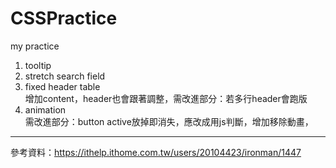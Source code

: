 # CSSPractice

my practice

1. tooltip
2. stretch search field
3. fixed header table  
	增加content，header也會跟著調整，需改進部分：若多行header會跑版
4. animation  
	需改進部分：button active放掉即消失，應改成用js判斷，增加移除動畫，
---
參考資料：<https://ithelp.ithome.com.tw/users/20104423/ironman/1447>